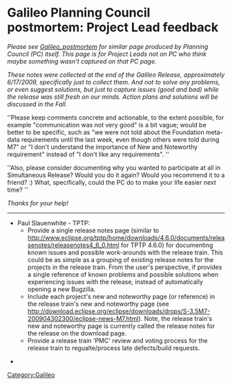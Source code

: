 # Galileo Planning Council postmortem: Project Lead feedback

*Please see
[Galileo_postmortem](Planning_Council/Galileo_postmortem.md)
for similar page produced by Planning Council (PC) itself. This page is
for Project Leads not on PC who think maybe something wasn't captured on
that PC page.*

*These notes were collected at the end of the Galileo Release,
approximately 6/17/2009, specifically just to collect them. And not to
solve any problems, or even suggest solutions, but just to capture
issues (good and bad) while the release was still fresh on our minds.
Action plans and solutions will be discussed in the Fall.*

''Please keep comments concrete and actionable, to the extent possible,
for example "communication was not very good" is a bit vague; would be
better to be specific, such as "we were not told about the Foundation
meta-data requirements until the last week, even though others were told
during M7" or "I don't understand the importance of New and Noteworthy
requirement" instead of "I don't like any requirements". ''

''Also, please consider documenting why you wanted to participate at all
in Simultaneous Release? Would you do it again? Would you recommend it
to a friend? :) What, specifically, could the PC do to make your life
easier next time? ''

*Thanks for your help\!*

<hr />

  - Paul Slauenwhite - TPTP:
      - Provide a single release notes page (similar to
        <http://www.eclipse.org/tptp/home/downloads/4.6.0/documents/releasenotes/releasenotes4_6_0.html>
        for TPTP 4.6.0) for documenting known issues and possible
        work-arounds with the release train. This could be as simple as
        a grouping of existing release notes for the projects in the
        release train. From the user's perspective, if provides a single
        reference of known problems and possible solutions when
        experiencing issues with the release, instead of automatically
        opening a new Bugzilla.
      - Include each project's new and noteworthy page (or reference) in
        the release train's new and noteworthy page (see
        <http://download.eclipse.org/eclipse/downloads/drops/S-3.5M7-200904302300/eclipse-news-M7.html>).
        Note, the release train's new and noteworthy page is currently
        called the release notes for the release on the download page.
      - Provide a release train 'PMC' review and voting process for the
        release train to regualte/process late defects/build requests.

<!-- end list -->

  -
[Category:Galileo](Category:Galileo "wikilink")
